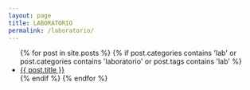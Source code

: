 ```yaml
---
layout: page
title: LABORATORIO
permalink: /laboratorio/
---
```


<div class="home">

  <ul class="posts">
    {% for post in site.posts %}
    {% if post.categories contains 'lab' or post.categories contains 'laboratorio' or post.tags contains 'lab' %}
      <li>
        <a class="post-link" href="{{ post.url | prepend: site.baseurl }}">{{ post.title }}</a>
      </li>
    {% endif %}
    {% endfor %}
  </ul>

</div>
